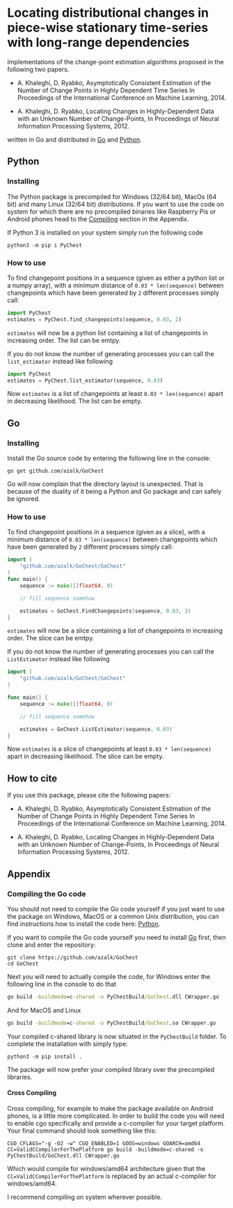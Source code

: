 # Locating distributional changes in piece-wise stationary time-series with long-range dependencies

Implementations of the change-point estimation algorithms proposed in the following two papers.

 - A. Khaleghi, D. Ryabko, Asymptotically Consistent Estimation of the Number of Change Points in Highly Dependent Time Series In Proceedings of the International Conference on Machine Learning, 2014.

 - A. Khaleghi, D. Ryabko, Locating Changes in Highly-Dependent Data with an Unknown Number of Change-Points, In Proceedings of Neural Information Processing Systems, 2012.


written in Go and distributed in [Go](#go) and [Python](#python).


## Python
### Installing

The Python package is precompiled for Windows (32/64 bit), MacOs (64 bit) and many Linux (32/64 bit) distributions. If you want to use the code on system for which there are no precompiled binaries like Raspberry Pis or Android phones head to the [Compiling](#compiling-the-go-code) section in the Appendix.

If Python 3 is installed on your system simply run the following code

```
python3 -m pip i PyChest
```

### How to use

To find changepoint positions in a sequence (given as either a python list or a numpy array), with a minimum distance of `0.03 * len(sequence)` between changepoints which have been generated by `2` different processes simply call:

```Python
import PyChest
estimates = PyChest.find_changepoints(sequence, 0.03, 2)
```

`estimates` will now be a python list containing a list of changepoints in increasing order. The list can be emtpy. 

If you do not know the number of generating processes you can call the `list_estimator` instead like following

```Python
import PyChest
estimates = PyChest.list_estimator(sequence, 0.03)
```

Now `estimates` is a list of changepoints at least `0.03 * len(sequence)` apart in decreasing likelihood. The list can be empty. 

## Go
### Installing
Install the Go source code by entering the following line in the console:
```
go get github.com/azalk/GoChest
```

Go will now complain that the directory layout is unexpected. That is because of the duality of it being a Python and Go package and can safely be ignored.

### How to use
 
 To find changepoint positions in a sequence (given as a slice), with a minimum distance of `0.03 * len(sequence)` between changepoints which have been generated by `2` different processes simply call:

```go
import (
    "github.com/azalk/GoChest/GoChest"
)
func main() {
    sequence := make([]float64, 0)

    // fill sequence somehow

    estimates = GoChest.FindChangepoints(sequence, 0.03, 2)
}
```

`estimates` will now be a slice containing a list of changepoints in increasing order. The slice can be emtpy. 

If you do not know the number of generating processes you can call the `ListEstimator` instead like following

```go
import (
    "github.com/azalk/GoChest/GoChest"
)

func main() {
    sequence := make([]float64, 0)

    // fill sequence somehow

    estimates = GoChest.ListEstimator(sequence, 0.03)
}
```

Now `estimates` is a slice of changepoints at least `0.03 * len(sequence)` apart in decreasing likelihood. The slice can be empty. 


## How to cite

If you use this package, please cite the following papers:

 - A. Khaleghi, D. Ryabko, Asymptotically Consistent Estimation of the Number of Change Points in Highly Dependent Time Series In Proceedings of the International Conference on Machine Learning, 2014.

 - A. Khaleghi, D. Ryabko, Locating Changes in Highly-Dependent Data with an Unknown Number of Change-Points, In Proceedings of Neural Information Processing Systems, 2012.



## Appendix
### Compiling the Go code
You should not need to compile the Go code yourself if you just want to use the package on Windows, MacOS or a common Unix distribution, you can find instructions how to install the code here: [Python](#python).

If you want to compile the Go code yourself you need to install [Go](https://golang.org/) first, then clone and enter the repository:
```
git clone https://github.com/azalk/GoChest
cd GoChest
```

Next you will need to actually compile the code, for Windows enter the following line in the console to do that
```bat
go build -buildmode=c-shared -o PyChestBuild/GoChest.dll CWrapper.go
```
And for MacOS and Linux
```bat
go build -buildmode=c-shared -o PyChestBuild/GoChest.so CWrapper.go
```

Your compiled c-shared library is now situated in the `PyChestBuild` folder. To complete the installation with simply type:

```
python3 -m pip install .
```

The package will now prefer your compiled library over the precompiled libraries.

#### Cross Compiling
Cross compiling, for example to make the package available on Android phones, is a little more complicated. In order to build the code you will need to enable cgo specifically and provide a c-compiler for your target platform. Your final command should look something like this:
```
CGO_CFLAGS="-g -O2 -w" CGO_ENABLED=1 GOOS=windows GOARCH=amd64 CC=ValidCCompilerForThePlatform go build -buildmode=c-shared -o PyChestBuild/GoChest.dll CWrapper.go
```
Which would compile for windows/amd64 architecture given that the `CC=ValidCCompilerForThePlatform` is replaced by an actual c-compiler for windows/amd64.

I recommend compiling on system wherever possible.
